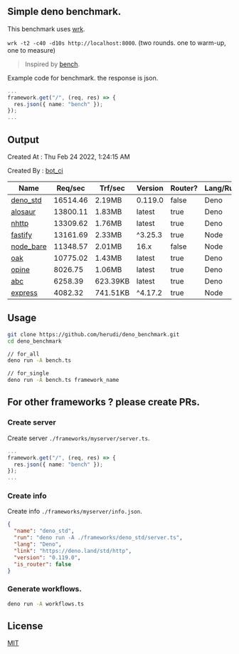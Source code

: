 ## Simple deno benchmark.
This benchmark uses [wrk](https://github.com/wg/wrk).

`wrk -t2 -c40 -d10s http://localhost:8000`. (two rounds. one to warm-up, one to measure)

> Inspired by [bench](https://github.com/denosaurs/bench).

Example code for benchmark. the response is json.
```ts
...
framework.get("/", (req, res) => {
  res.json({ name: "bench" });
});
...
```

## Output
Created At : Thu Feb 24 2022, 1:24:15 AM

Created By : [bot_ci](https://github.com/herudi/deno_benchmarks/commits?author=github-actions%5Bbot%5D)

|Name|Req/sec|Trf/sec|Version|Router?|Lang/Runtime|
|----|----|----|----|----|----|
|[deno_std](https://deno.land/std/http)|16514.46|2.19MB|0.119.0|false|Deno|
|[alosaur](https://github.com/alosaur/alosaur)|13800.11|1.83MB|latest|true|Deno|
|[nhttp](https://github.com/nhttp/nhttp)|13309.62|1.76MB|latest|true|Deno|
|[fastify](https://github.com/fastify/fastify)|13161.69|2.33MB|^3.25.3|true|Node|
|[node_bare](https://nodejs.org)|11348.57|2.01MB|16.x|false|Node|
|[oak](https://github.com/oakserver/oak)|10775.02|1.43MB|latest|true|Deno|
|[opine](https://github.com/cmorten/opine)|8026.75|1.06MB|latest|true|Deno|
|[abc](https://deno.land/x/abc)|6258.39|623.39KB|latest|true|Deno|
|[express](https://github.com/expressjs/express)|4082.32|741.51KB|^4.17.2|true|Node|


## Usage
```bash
git clone https://github.com/herudi/deno_benchmark.git
cd deno_benchmark

// for_all
deno run -A bench.ts

// for_single
deno run -A bench.ts framework_name
```
## For other frameworks ? please create PRs.
### Create server
Create server `./frameworks/myserver/server.ts`.
```ts
...
framework.get("/", (req, res) => {
  res.json({ name: "bench" });
});
...
```
### Create info
Create info `./frameworks/myserver/info.json`.
```json
{
  "name": "deno_std",
  "run": "deno run -A ./frameworks/deno_std/server.ts",
  "lang": "Deno",
  "link": "https://deno.land/std/http",
  "version": "0.119.0",
  "is_router": false
}
```
### Generate workflows.
```bash
deno run -A workflows.ts
```
## License

[MIT](LICENSE)

